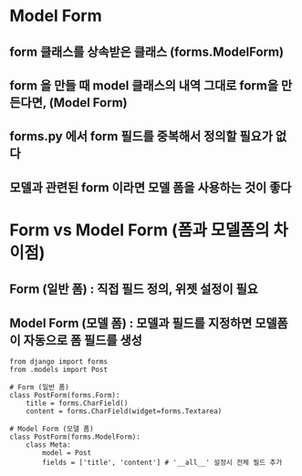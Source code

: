 # Model Form
## form 클래스를 상속받은 클래스 (forms.ModelForm)
## form 을 만들 때 model 클래스의 내역 그대로 form을 만든다면, (Model Form)
## forms.py 에서 form 필드를 중복해서 정의할 필요가 없다
## 모델과 관련된 form 이라면 모델 폼을 사용하는 것이 좋다

# Form vs Model Form (폼과 모델폼의 차이점)
## Form (일반 폼) : 직접 필드 정의, 위젯 설정이 필요
## Model Form (모델 폼) : 모델과 필드를 지정하면 모델폼이 자동으로 폼 필드를 생성
```
from django import forms
from .models import Post

# Form (일반 폼)
class PostForm(forms.Form):
	title = forms.CharField()
	content = forms.CharField(widget=forms.Textarea)

# Model Form (모델 폼)
class PostForm(forms.ModelForm):
	class Meta:
		model = Post
		fields = ['title', 'content'] # '__all__' 설정시 전체 필드 추가
```